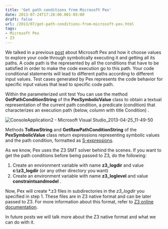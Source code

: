 ```yaml
---
title: 'Get path conditions from Microsoft Pex'
date: 2013-07-24T17:26:00.001-05:00
draft: false
url: /2013/07/get-path-conditions-from-microsoft-pex.html
tags: 
- Microsoft Pex
- Z3
---
```


We talked in a previous [post](http://ebeid-soliman.blogspot.com/2013/04/why-pex-choose-these-inputs.html "Why Pex Choose These Inputs") about Microsoft Pex and how it choose values to explore your code through symbolically executing it and getting all its paths. A code path is the represented by all the conditions that have to be satisfied in order to make the code execution go to this path. Your code conditional statements will lead to different paths according to different input values. Test cases generated by Pex represents the code behavior for specific input values that lead to specific code path.

Within the parameterized unit test You can use the method **GetPathConditionString** of the **PexSymbolicValue** class to obtain a textual representation of the current path condition, a predicate (condition) that characterizes an execution path (below, column with title Condition) .

![ConsoleApplication2 - Microsoft Visual Studio_2013-04-25_11-49-50](https://blogger.googleusercontent.com/img/b/R29vZ2xl/AVvXsEhLzc2HFYSUpl9taRgSYa0aqpTJpEv2p7b3XtUWeM3ZtLaiNDNZhm2sQdl62w_NRzGoH03-1Vmj-t-k-u5tHaIT2jpVj7ZoFa_pvD_-pL9-Al0erDyGiYNRa8wqn9qR13yRXNBtR9ZXEg/?imgmax=800 "ConsoleApplication2 - Microsoft Visual Studio_2013-04-25_11-49-50")

Methods **ToRawString** and **GetRawPathConditionString** of the **PexSymbolicValue** class return expressions representing symbolic values and the path condition, formatted as [S-expressions](http://en.wikipedia.org/wiki/S-expression).

As we know, Pex uses the Z3 SMT solver behind the scenes. If you want to get the path conditions before being passed to Z3, do the following:

1.  Create an environment variable with name **z3\_logdir** and value **c:\\z3\_logdir** (or any other directory you want)
2.  Create an environment variable with name **z3\_loglevel** and value **constraintsandmodel** .

Now, Pex will create \*.z3 files in subdirectories in the _z3\_logdir_ you specified in step 1. These files are in Z3 native format and can be later passed to Z3. For more information about this format, refer to [Z3 online documentation](http://research.microsoft.com/en-us/um/people/leonardo/z3_doc/group__z3native.html "Z3 native input format").

In future posts we will talk more about the Z3 native format and what we can do with it.